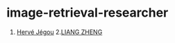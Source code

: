 # image-retrieval-researcher

1. [Hervé Jégou](http://people.rennes.inria.fr/Herve.Jegou/index.html)
2.[LIANG ZHENG](http://www.liangzheng.com.cn/)
